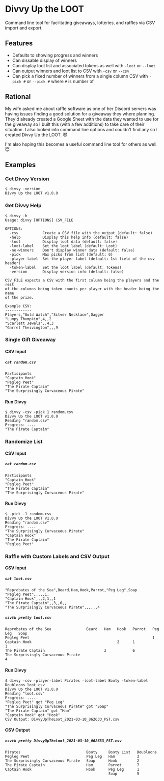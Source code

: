 Divvy Up the LOOT
=================

Command line tool for facilitating giveaways, lotteries, and raffles via CSV import and export.


Features
--------

* Defaults to showing progress and winners
* Can dissable display of winners
* Can display loot list and associated tokens as well with `-loot` or `--loot`
* Can output winners and loot list to CSV with `-csv` or `--csv`
* Can pick a fixed number of winners from a single column CSV with `-pick #` or `--pick #` where `#` is number of 

Rational
--------

My wife asked me about raffle software as one of her Discord servers was having issues finding a good solution for a giveaway they where planning. They'd already created a Google Sheet with the data they wanted to use for the giveaway so I built this (with a few additions) to take care of their situation. I also looked into command line options and couldn't find any so I created Divvy Up the LOOT. :smiling_imp:

I'm also hoping this becomes a useful command line tool for others as well. :innocent:


Examples
--------

### Get Divvy Version

```
$ divvy -version
Divvy Up the LOOT v1.0.0
```

### Get Divvy Help

```
$ divvy -h
Usage: divvy [OPTIONS] CSV_FILE

OPTIONS:
  -csv           Create a CSV file with the output (default: false)
  -help          Display this help info (default: false)
  -loot          Display loot data (default: false)
  -loot-label    Set the loot label (default: Loot)
  -no-winners    Don't display winner data (default: false)
  -pick          Max picks from list (default: 0)
  -player-label  Set the player label (default: 1st field of the csv header)
  -token-label   Set the loot label (default: Tokens)
  -version       Display version info (default: false)

CSV_FILE expects a CSV with the first column being the players and the rest
of the columns being token counts per player with the header being the name
of the prize.

Example CSV:
------------
Players,"Gold Watch","Silver Necklace",Dagger
"Lumpy Thumpkin",4,,2
"Scarlett Jewels",,4,3
"Garret Theivington",,,9
```

### Single Gift Giveaway

#### CSV Input

##### `cat random.csv`

```csv
Partisipants
"Captain Hook"
"Pegleg Peet"
"The Pirate Captain"
"The Surprisingly Curvaceous Pirate"
```

#### Run Divvy

```
$ divvy -csv -pick 1 random.csv
Divvy Up the LOOT v1.0.0
Reading "random.csv"
Progress: ....
"The Pirate Captain"
```

### Randomize List

#### CSV Input

##### `cat random.csv`

```csv
Partisipants
"Captain Hook"
"Pegleg Peet"
"The Pirate Captain"
"The Surprisingly Curvaceous Pirate"
```

#### Run Divvy

```
$ -pick -1 random.csv
Divvy Up the LOOT v1.0.0
Reading "random.csv"
Progress: ....
"The Surprisingly Curvaceous Pirate"
"Captain Hook"
"The Pirate Captain"
"Pegleg Peet"
```


### Raffle with Custom Labels and CSV Output

#### CSV Input

##### `cat loot.csv`

```csv
"Reprobates of the Sea",Beard,Ham,Hook,Parrot,"Peg Leg",Soap
"Pegleg Peet",,,,,1,
"Captain Hook",,,2,1,,1
"The Pirate Captain",,3,,6,,
"The Surprisingly Curvaceous Pirate",,,,,,4
```

##### `csvtk pretty loot.csv`

```
Reprobates of the Sea                Beard   Ham   Hook   Parrot   Peg Leg   Soap
Pegleg Peet                                                        1         
Captain Hook                                       2      1                  1
The Pirate Captain                           3            6                  
The Surprisingly Curvaceous Pirate                                           4
```

#### Run Divvy

```
$ divvy -csv -player-label Pirates -loot-label Booty -token-label Doubloons loot.csv
Divvy Up the LOOT v1.0.0
Reading "loot.csv"
Progress: .....
"Pegleg Peet" got "Peg Leg"
"The Surprisingly Curvaceous Pirate" got "Soap"
"The Pirate Captain" got "Ham"
"Captain Hook" got "Hook"
CSV Output: DivvyUpTheLoot_2021-03-10_062633_PST.csv
```

#### CSV Output

##### `csvtk pretty DivvyUpTheLoot_2021-03-10_062633_PST.csv`

```
Pirates                              Booty     Booty List   Doubloons
Pegleg Peet                          Peg Leg   Ham          3
The Surprisingly Curvaceous Pirate   Soap      Hook         2
The Pirate Captain                   Ham       Parrot       7
Captain Hook                         Hook      Peg Leg      1
                                               Soap         5
```

